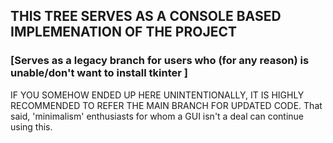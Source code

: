 ## THIS TREE SERVES AS A CONSOLE BASED IMPLEMENATION OF THE PROJECT
### [Serves as a legacy branch for users who (for any reason) is unable/don't want to install tkinter ]

IF YOU SOMEHOW ENDED UP HERE UNINTENTIONALLY, IT IS HIGHLY RECOMMENDED TO REFER THE MAIN BRANCH FOR UPDATED CODE. That said, 'minimalism' enthusiasts for whom a GUI isn't a deal can continue using this.
